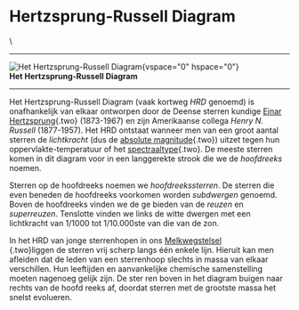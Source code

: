 # Hertzsprung-Russell Diagram

\

  -----------------------------------------------------------------------
  ![Het Hertzsprung-Russell Diagram](plaatjes/HRdiagram.gif){vspace="0"
  hspace="0"}\
  **Het Hertzsprung-Russell Diagram**

  -----------------------------------------------------------------------

Het Hertzsprung-Russell Diagram (vaak kortweg *HRD* genoemd) is
onafhankelijk van elkaar ontworpen door de Deense sterren kundige [Ejnar
Hertzsprung](Hertzsprung.html){.two} (1873-1967) en zijn Amerikaanse
collega *Henry N. Russell* (1877-1957). Het HRD ontstaat wanneer men van
een groot aantal sterren de *lichtkracht* (dus de [absolute
magnitude](absolute.html){.two}) uitzet tegen hun
oppervlakte-temperatuur of het [spectraaltype](spectraa.html){.two}. De
meeste sterren komen in dit diagram voor in een langgerekte strook die
we de *hoofdreeks* noemen.

Sterren op de hoofdreeks noemen we *hoofdreekssterren*. De sterren die
even beneden de hoofdreeks voorkomen worden *subdwergen* genoemd. Boven
de hoofdreeks vinden we de ge bieden van de *reuzen* en *superreuzen*.
Tenslotte vinden we links de witte dwergen met een lichtkracht van
1/1000 tot 1/10.000ste van die van de zon.

In het HRD van jonge sterrenhopen in ons [Melkwegstelsel\
](melkwegs.html){.two}liggen de sterren vrij scherp langs één enkele
lijn. Hieruit kan men afleiden dat de leden van een sterrenhoop slechts
in massa van elkaar verschillen. Hun leeftijden en aanvankelijke
chemische samenstelling moeten nagenoeg gelijk zijn. De ster ren boven
in het diagram buigen naar rechts van de hoofd reeks af, doordat sterren
met de grootste massa het snelst evolueren.

